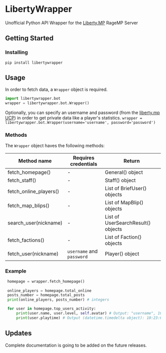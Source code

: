 
# LibertyWrapper

Unofficial Python API Wrapper for the [Liberty.MP](https://ucp.liberty.mp/) RageMP Server


## Getting Started

### Installing

`pip install libertywrapper`

## Usage

In order to fetch data, a `Wrapper` object is required.
```py
import libertywrapper.bot
wrapper = libertywrapper.bot.Wrapper()
```
Optionally, you can specify an username and password (from the [liberty.mp UCP](https://ucp.liberty.mp/)) in order to get private data like a player's statistics.
`wrapper = libertywrapper.bot.Wrapper(username='username', password='password')`

### Methods

The `Wrapper` object haves the following methods:

|Method name     |Requires credentials                          |Return|
|----------------|-------------------------------|-----------------------------|
|fetch_homepage()            |-            |General() object            |
|fetch_staff()          |-|Staff() object|
|fetch_online_players()          |-            |List of BriefUser() objects|
|fetch_map_blips()          |-|List of MapBlip() objects|
|search_user(nickname)          |-|List of UserSearchResult() objects|
|fetch_factions()          |-|List of Faction() objects|
|fetch_user(nickname)          |`username` and `password`|Player() object|

### Example

```py
 homepage = wrapper.fetch_homepage()
 
 online_players = homepage.total_online
 posts_number = homepage.total_posts
 print(online_players, posts_number) # integers

 for user in homepage.top_users_activity:
	 print(user.name, user.level, self.avatar) # Output: "username", 10, https://imgur.com/example
	 print(user.playtime) # Output (datetime.timedelta object): 10:23:00
```

##  Updates
  
  Complete documentation is going to be added on the future releases.

